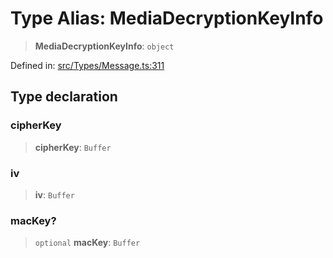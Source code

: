 # Type Alias: MediaDecryptionKeyInfo

> **MediaDecryptionKeyInfo**: `object`

Defined in: [src/Types/Message.ts:311](https://github.com/Fokusdotid/Baileys/blob/039f28db78950e3bac7c407f144ea390dcdf207d/src/Types/Message.ts#L311)

## Type declaration

### cipherKey

> **cipherKey**: `Buffer`

### iv

> **iv**: `Buffer`

### macKey?

> `optional` **macKey**: `Buffer`
